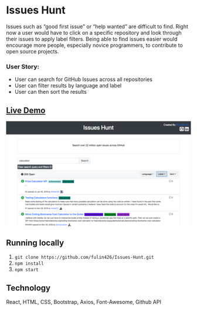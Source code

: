 # Issues Hunt #

Issues such as “good first issue” or “help wanted” are difficult to find. Right now a user would have to click on a specific repository and look through their issues to apply label filters. Being able to find issues easier would encourage more people, especially novice programmers, to contribute to open source projects.

### User Story:
* User can search for GitHub Issues across all repositories
* User can filter results by language and label
* User can then sort the results

## [Live Demo](https://issueshunt.herokuapp.com/)

![Screenshots](./public/search_example.png)

## Running locally
1. `git clone https://github.com/fulin426/Issues-Hunt.git`
2. `npm install`
3. `npm start`

## Technology ##
React, HTML, CSS, Bootstrap, Axios, Font-Awesome, Github API
